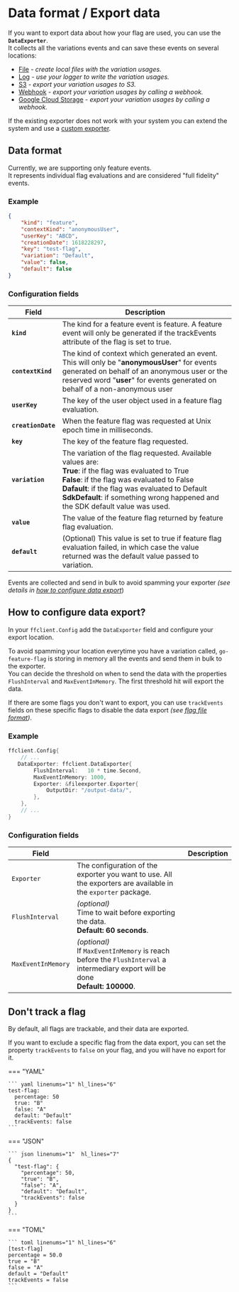 # Data format / Export data 
If you want to export data about how your flag are used, you can use the **`DataExporter`**.  
It collects all the variations events and can save these events on several locations:

- [File](file.md) *- create local files with the variation usages.*
- [Log](log.md) *- use your logger to write the variation usages.*
- [S3](s3.md) *- export your variation usages to S3.*
- [Webhook](webhook.md) *- export your variation usages by calling a webhook.*
- [Google Cloud Storage](google_cloud_storage.md) *- export your variation usages by calling a webhook.*

If the existing exporter does not work with your system you can extend the system and use a [custom exporter](custom.md).
## Data format
Currently, we are supporting only feature events.  
It represents individual flag evaluations and are considered "full fidelity" events.

### Example

```json linenums="1"
{
    "kind": "feature",
    "contextKind": "anonymousUser",
    "userKey": "ABCD",
    "creationDate": 1618228297,
    "key": "test-flag",
    "variation": "Default",
    "value": false,
    "default": false
}
```
### Configuration fields

| Field  | Description  |
|---|---|
|**`kind`** | The kind for a feature event is feature. A feature event will only be generated if the trackEvents attribute of the flag is set to true.  |
|**`contextKind`** | The kind of context which generated an event. This will only be "**anonymousUser**" for events generated on behalf of an anonymous user or the reserved word "**user**" for events generated on behalf of a non-anonymous user |
|**`userKey`** | The key of the user object used in a feature flag evaluation. |
|**`creationDate`** | When the feature flag was requested at Unix epoch time in milliseconds. |
|**`key`** | The key of the feature flag requested. |
|**`variation`** | The variation of the flag requested. Available values are:<br>**True**: if the flag was evaluated to True <br>**False**: if the flag was evaluated to False<br>**Dafault**: if the flag was evaluated to Default<br>**SdkDefault**: if something wrong happened and the SDK default value was used. |
|**`value`** | The value of the feature flag returned by feature flag evaluation. |
|**`default`** | (Optional) This value is set to true if feature flag evaluation failed, in which case the value returned was the default value passed to variation. |

Events are collected and send in bulk to avoid spamming your exporter *(see details in [how to configure data export](#how-to-configure-data-export)*)

## How to configure data export?
In your `ffclient.Config` add the `DataExporter` field and configure your export location.

To avoid spamming your location everytime you have a variation called, `go-feature-flag` is storing in memory all the events and send them in bulk to the exporter.  
You can decide the threshold on when to send the data with the properties `FlushInterval` and `MaxEventInMemory`. The first threshold hit will export the data.

If there are some flags you don't want to export, you can use `trackEvents` fields on these specific flags to disable the data export *(see [flag file format](../flag_format.md))*.

### Example
```go  linenums="1"
ffclient.Config{ 
    // ...
   DataExporter: ffclient.DataExporter{
        FlushInterval:   10 * time.Second,
        MaxEventInMemory: 1000,
        Exporter: &fileexporter.Exporter{
            OutputDir: "/output-data/",
        },
    },
    // ...
}
```

### Configuration fields

| Field  |   |  Description |
|---|---|---|
|`Exporter`   |The configuration of the exporter you want to use. All the exporters are available in the `exporter` package.|
|`FlushInterval`   | *(optional)*<br>Time to wait before exporting the data.<br>**Default: 60 seconds**.  |
|`MaxEventInMemory`   | *(optional)*<br>If `MaxEventInMemory` is reach before the `FlushInterval` a intermediary export will be done<br>**Default: 100000**.|


## Don't track a flag
By default, all flags are trackable, and their data are exported.

If you want to exclude a specific flag from the data export, you can set the property `trackEvents` to `false` on your flag, and you will have no export for it.

=== "YAML"

    ``` yaml linenums="1" hl_lines="6"
    test-flag:
      percentage: 50
      true: "B"
      false: "A"
      default: "Default"
      trackEvents: false
    ```

=== "JSON"

    ``` json linenums="1"  hl_lines="7"
    {
      "test-flag": {
        "percentage": 50,
        "true": "B",
        "false": "A",
        "default": "Default",
        "trackEvents": false
      }
    }
    ```

=== "TOML"

    ``` toml linenums="1" hl_lines="6"
    [test-flag]
    percentage = 50.0
    true = "B"
    false = "A"
    default = "Default"
    trackEvents = false
    ```
 
